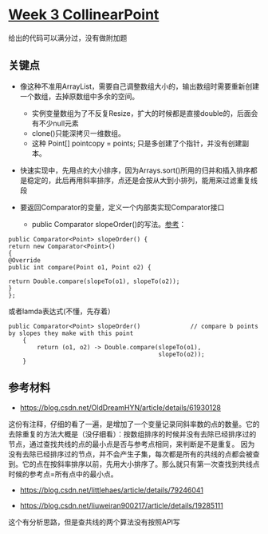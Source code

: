 # [Week 3 CollinearPoint](http://coursera.cs.princeton.edu/algs4/assignments/collinear.html)

给出的代码可以满分过，没有做附加题

## 关键点

* 像这种不准用ArrayList，需要自己调整数组大小的，输出数组时需要重新创建一个数组，去掉原数组中多余的空间。  
  * 实例变量数组为了不反复Resize，扩大的时候都是直接double的，后面会有不少null元素  
  * clone()只能深拷贝一维数组。
  * 这种 Point[] pointcopy = points; 只是多创建了个指针，并没有创建副本。
  
* 快速实现中，先用点的大小排序，因为Arrays.sort()所用的归并和插入排序都是稳定的，此后再用斜率排序，点还是会按从大到小排列，能用来过滤重复线段
  
* 要返回Comparator的变量，定义一个内部类实现Comparator接口 
  * public Comparator<Point> slopeOrder()的写法。[参考](https://stackoverflow.com/questions/39677697/return-a-comparator-from-another-function)：
  
```
public Comparator<Point> slopeOrder() {
return new Comparator<Point>() 
{
@Override
public int compare(Point o1, Point o2) {

return Double.compare(slopeTo(o1), slopeTo(o2));
}
};
```

或者lamda表达式(不懂，先存着）

```
public Comparator<Point> slopeOrder()              // compare b points by slopes they make with this point
    {
        return (o1, o2) -> Double.compare(slopeTo(o1),
                                          slopeTo(o2));
    }
```


## 参考材料

* https://blog.csdn.net/OldDreamHYN/article/details/61930128 

这份有注释，仔细的看了一遍，是增加了一个变量记录同斜率数的点的数量。它的去除重复的方法大概是（没仔细看）：按数组排序的时候并没有去除已经排序过的节点，通过查找共线的点的最小点是否与参考点相同，来判断是不是重复。
因为没有去除已经排序过的节点，并不会产生子集，每次都是所有的共线的点都会被查到。它的点在按斜率排序以前，先用大小排序了。那么就只有第一次查找到共线点时候的参考点=所有点中的最小点。

* https://blog.csdn.net/littlehaes/article/details/79246041

* https://blog.csdn.net/liuweiran900217/article/details/19285111

这个有分析思路，但是查共线的两个算法没有按照API写
